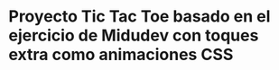 <h1>Proyecto Tic Tac Toe basado en el ejercicio de Midudev con toques extra como animaciones CSS</h1>
